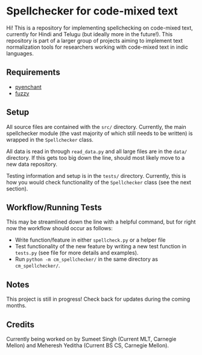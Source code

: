 # Spellchecker for code-mixed text

Hi! This is a repository for implementing spellchecking on code-mixed text, currently for Hindi and Telugu (but ideally more in the future!). This repository is part of a larger group of projects aiming to implement text normalization tools for researchers working with code-mixed text in indic languages.

## Requirements

- [pyenchant](https://github.com/rfk/pyenchant)
- [fuzzy](https://pypi.org/project/Fuzzy/)

## Setup

All source files are contained with the `src/` directory. Currently, the main spellchecker module (the vast majority of which still needs to be written) is wrapped in the `Spellchecker` class.

All data is read in through `read_data.py` and all large files are in the `data/` directory. If this gets too big down the line, should most likely move to a new data repository.

Testing information and setup is in the `tests/` directory. Currently, this is how you would check functionality of the `Spellchecker` class (see the next section).

## Workflow/Running Tests

This may be streamlined down the line with a helpful command, but for right now the workflow should occur as follows:

- Write function/feature in either `spellcheck.py` or a helper file
- Test functionality of the new feature by writing a new test function in `tests.py` (see file for more details and examples).
- Run `python -m cm_spellchecker/` in the same directory as `cm_spellchecker/`.

## Notes

This project is still in progress! Check back for updates during the coming months.

## Credits

Currently being worked on by Sumeet Singh (Current MLT, Carnegie Mellon) and Meheresh Yeditha (Current BS CS, Carnegie Mellon).
